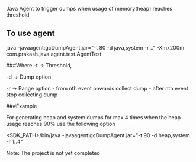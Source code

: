 Java Agent to trigger dumps when usage of memory(heap) reaches threshold

## To use agent
java -javaagent:gcDumpAgent.jar="-t 80 -d java,system -r <start>..<end>" -Xmx200m com.prakash.java.agent.test.AgentTest

###Where
-t -> Threshold,

-d -> Dump option

-r -> Range option
   <start> - from nth event onwards collect dump
   <end> - after nth event stop collecting dump

###Example

For generating heap and system dumps for max 4 times when the heap usage reaches 90% use the following option

<SDK_PATH>/bin/java -javaagent:gcDumpAgent.jar="-t 90 -d heap,system -r 1..4"

Note:
The project is not yet completed
